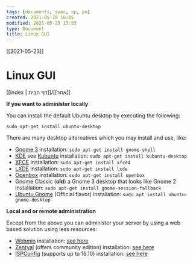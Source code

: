 ```yaml
---
tags: [documents, spec, op, po]
created: 2021-05-18 10:05
modified: 2021-05-25 13:53
type: Document
title: Linux GUI
---
```

[[2021-05-23]]
# Linux GUI

[[index | דף הבית]]/[[אחר]] 

**If you want to administer locally**

You can install the default Ubuntu desktop by executing the following:

`sudo apt-get install ubuntu-desktop`

There are many desktop alternatives which you may install and use, like:

-   [Gnome 3](http://www.gnome.org/gnome-3/) installation: `sudo apt-get install gnome-shell`
-   [KDE](http://www.kde.org/) see [Kubuntu](http://www.kubuntu.org/) installation: `sudo apt-get install kubuntu-desktop`
-   [XFCE](http://www.xfce.org/) installation: `sudo apt-get install xfce4`
-   [LXDE](http://lxde.org/) installation: `sudo apt-get install lxde`
-   [Openbox](http://openbox.org/) installation: `sudo apt-get install openbox`
-   Gnome Classic (**old**) a Gnome 3 desktop that looks like Gnome 2 installation: `sudo apt-get install gnome-session-fallback`
-   [Ubuntu Gnome](https://ubuntugnome.org/) (Official flavor) installation: `sudo apt install ubuntu-gnome-desktop`

**Local and or remote administration**

Except from the above you can administer your server by using a web based solution using less resources:

-   [Webmin](http://www.webmin.com/) installation: [see here](http://www.webmin.com/deb.html)
-   [Zentyal](http://www.zentyal.com/) (offers community edition) installation: [see here](https://help.ubuntu.com/12.04/serverguide/zentyal.html)
-   [ISPConfig](https://www.ispconfig.org/) (supports up to 16.10) installation: [see here](https://www.howtoforge.com/tutorial/perfect-server-ubuntu-16.04-with-apache-php-myqsl-pureftpd-bind-postfix-doveot-and-ispconfig/)

 


